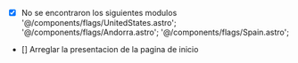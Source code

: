 - [x] No se encontraron los siguientes modulos '@/components/flags/UnitedStates.astro'; '@/components/flags/Andorra.astro'; '@/components/flags/Spain.astro';
- [] Arreglar la presentacion de la pagina de inicio
